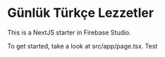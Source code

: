 # Günlük Türkçe Lezzetler

This is a NextJS starter in Firebase Studio.

To get started, take a look at src/app/page.tsx.
Test

